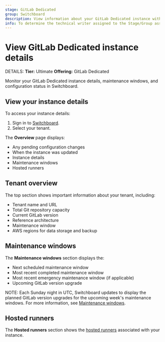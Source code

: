```yaml
---
stage: GitLab Dedicated
group: Switchboard
description: View information about your GitLab Dedicated instance with Switchboard.
info: To determine the technical writer assigned to the Stage/Group associated with this page, see https://handbook.gitlab.com/handbook/product/ux/technical-writing/#assignments
---
```


# View GitLab Dedicated instance details

DETAILS:
**Tier:** Ultimate
**Offering:** GitLab Dedicated

Monitor your GitLab Dedicated instance details, maintenance windows, and configuration status in Switchboard.

## View your instance details

To access your instance details:

1. Sign in to [Switchboard](https://console.gitlab-dedicated.com/).
1. Select your tenant.

The **Overview** page displays:

- Any pending configuration changes
- When the instance was updated
- Instance details
- Maintenance windows
- Hosted runners

## Tenant overview

The top section shows important information about your tenant, including:

- Tenant name and URL
- Total Git repository capacity
- Current GitLab version
- Reference architecture
- Maintenance window
- AWS regions for data storage and backup

## Maintenance windows

The **Maintenance windows** section displays the:

- Next scheduled maintenance window
- Most recent completed maintenance window
- Most recent emergency maintenance window (if applicable)
- Upcoming GitLab version upgrade

NOTE:
Each Sunday night in UTC, Switchboard updates to display the planned GitLab version upgrades for the upcoming week's maintenance windows. For more information, see [Maintenance windows](../../administration/dedicated/maintenance.md#maintenance-windows).

## Hosted runners

The **Hosted runners** section shows the [hosted runners](../../administration/dedicated/hosted_runners.md) associated with your instance.
